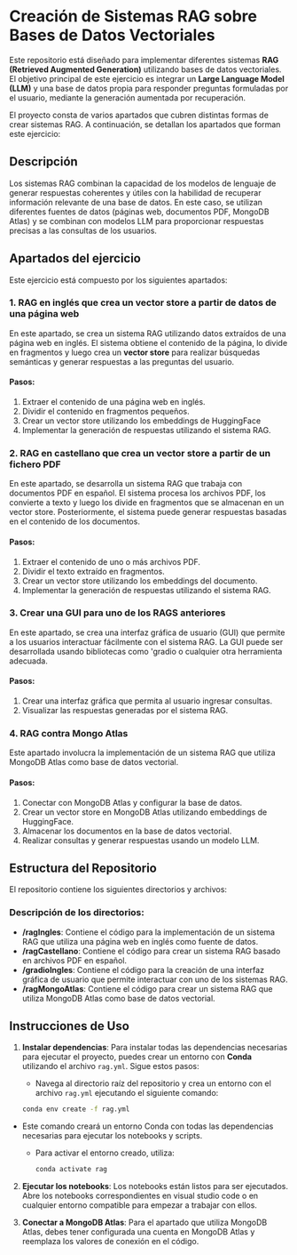 # Creación de Sistemas RAG sobre Bases de Datos Vectoriales

Este repositorio está diseñado para implementar diferentes sistemas **RAG (Retrieved Augmented Generation)** utilizando bases de datos vectoriales. El objetivo principal de este ejercicio es integrar un **Large Language Model (LLM)** y una base de datos propia para responder preguntas formuladas por el usuario, mediante la generación aumentada por recuperación.

El proyecto consta de varios apartados que cubren distintas formas de crear sistemas RAG. A continuación, se detallan los apartados que forman este ejercicio:

## Descripción

Los sistemas RAG combinan la capacidad de los modelos de lenguaje de generar respuestas coherentes y útiles con la habilidad de recuperar información relevante de una base de datos. En este caso, se utilizan diferentes fuentes de datos (páginas web, documentos PDF, MongoDB Atlas) y se combinan con modelos LLM para proporcionar respuestas precisas a las consultas de los usuarios.

## Apartados del ejercicio

Este ejercicio está compuesto por los siguientes apartados:

### 1. RAG en inglés que crea un vector store a partir de datos de una página web

En este apartado, se crea un sistema RAG utilizando datos extraídos de una página web en inglés. El sistema obtiene el contenido de la página, lo divide en fragmentos y luego crea un **vector store** para realizar búsquedas semánticas y generar respuestas a las preguntas del usuario.

#### Pasos:
1. Extraer el contenido de una página web en inglés.
2. Dividir el contenido en fragmentos pequeños.
3. Crear un vector store utilizando los embeddings de HuggingFace
4. Implementar la generación de respuestas utilizando el sistema RAG.

### 2. RAG en castellano que crea un vector store a partir de un fichero PDF

En este apartado, se desarrolla un sistema RAG que trabaja con documentos PDF en español. El sistema procesa los archivos PDF, los convierte a texto y luego los divide en fragmentos que se almacenan en un vector store. Posteriormente, el sistema puede generar respuestas basadas en el contenido de los documentos.

#### Pasos:
1. Extraer el contenido de uno o más archivos PDF.
2. Dividir el texto extraído en fragmentos.
3. Crear un vector store utilizando los embeddings del documento.
4. Implementar la generación de respuestas utilizando el sistema RAG.

### 3. Crear una GUI para uno de los RAGS anteriores

En este apartado, se crea una interfaz gráfica de usuario (GUI) que permite a los usuarios interactuar fácilmente con el sistema RAG. La GUI puede ser desarrollada usando bibliotecas como 'gradio o cualquier otra herramienta adecuada.

#### Pasos:
1. Crear una interfaz gráfica que permita al usuario ingresar consultas.
2. Visualizar las respuestas generadas por el sistema RAG.
   
### 4. RAG contra Mongo Atlas

Este apartado involucra la implementación de un sistema RAG que utiliza MongoDB Atlas como base de datos vectorial.

#### Pasos:
1. Conectar con MongoDB Atlas y configurar la base de datos.
2. Crear un vector store en MongoDB Atlas utilizando embeddings de HuggingFace.
3. Almacenar los documentos en la base de datos vectorial.
4. Realizar consultas y generar respuestas usando un modelo LLM.

## Estructura del Repositorio

El repositorio contiene los siguientes directorios y archivos:

### Descripción de los directorios:

- **/ragIngles**: Contiene el código para la implementación de un sistema RAG que utiliza una página web en inglés como fuente de datos.
- **/ragCastellano**: Contiene el código para crear un sistema RAG basado en archivos PDF en español.
- **/gradioIngles**: Contiene el código para la creación de una interfaz gráfica de usuario que permite interactuar con uno de los sistemas RAG.
- **/ragMongoAtlas**: Contiene el código para crear un sistema RAG que utiliza MongoDB Atlas como base de datos vectorial.

## Instrucciones de Uso

1. **Instalar dependencias**:
   Para instalar todas las dependencias necesarias para ejecutar el proyecto, puedes crear un entorno con **Conda** utilizando el archivo `rag.yml`. Sigue estos pasos:

     - Navega al directorio raíz del repositorio y crea un entorno con el archivo `rag.yml` ejecutando el siguiente comando:

     ```bash
     conda env create -f rag.yml
     ```
 - Este comando creará un entorno Conda con todas las dependencias necesarias para ejecutar los notebooks y scripts.

   - Para activar el entorno creado, utiliza:

     ```bash
     conda activate rag
     ```
2. **Ejecutar los notebooks**:
    Los notebooks están listos para ser ejecutados. Abre los notebooks correspondientes en visual studio code o en cualquier entorno compatible para empezar a trabajar con ellos.

3. **Conectar a MongoDB Atlas**:
    Para el apartado que utiliza MongoDB Atlas, debes tener configurada una cuenta en MongoDB Atlas y reemplaza los valores de conexión en el código.
